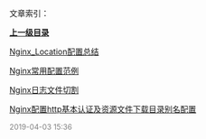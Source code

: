 文章索引：


**[上一级目录](/互联网技术/服务器运维/index.md)**

[Nginx_Location配置总结](/互联网技术/服务器运维/Nginx/Nginx_Location配置总结.md)

[Nginx常用配置范例](/互联网技术/服务器运维/Nginx/Nginx常用配置范例.md)

[Nginx日志文件切割](/互联网技术/服务器运维/Nginx/Nginx日志文件切割.md)

[Nginx配置http基本认证及资源文件下载目录别名配置](/互联网技术/服务器运维/Nginx/Nginx配置http基本认证及资源文件下载目录别名配置.md)


<font size=2 color='grey'> 2019-04-03 15:36 </font>